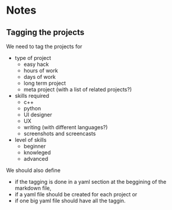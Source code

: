 # Notes

## Tagging the projects

We need to tag the projects for

- type of project
  - easy hack
  - hours of work
  - days of work
  - long term project
  - meta project (with a list of related projects?)
- skills required
  - c++
  - python
  - UI designer
  - UX
  - writing (with different languages?)
  - screenshots and screencasts
- level of skills
  - beginner
  - knowleged
  - advanced

We should also define

- if the tagging is done in a yaml section at the beggining of the markdown file,
- if a yaml file should be created for each project or
- if one big yaml file should have all the taggin.
